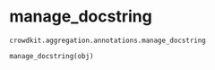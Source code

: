 # manage_docstring
`crowdkit.aggregation.annotations.manage_docstring`

```
manage_docstring(obj)
```

